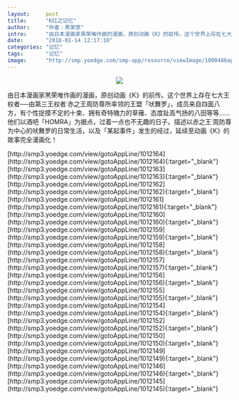```yaml
---
layout:     post
title:      "K红之记忆"
author:     "作者：黑荣悠"
intro:      "由日本漫画家黒荣唯作画的漫画，原创动画《K》的前传。这个世界上存在七大王权者──由第三王权者˙赤之王周防尊所率领的王盟「吠舞罗」，成员来自四面八方，有个性捉摸不定的十束、拥有奇特魄力的草薙、态度趾高气扬的八田等等……他们以酒吧「HOMRA」为据点，过着一点也不无趣的日子。描述以赤之王˙周防尊为中心的吠舞罗的日常生活，以及「某起事件」发生的经过，延续至动画《K》的故事完全漫画化！"
date:       "2018-02-14 12:17:10"
categories: "记忆"
tags:       "记忆"
image:      "http://smp.yoedge.com/smp-app/resource/viewImage/1000486appline.png"
---
```

<div style="text-align: center">
<p><img src="http://smp.yoedge.com/smp-app/resource/viewImage/1000486appline.png"/></p>
</div>
<p class="post-meta">
<span>由日本漫画家黒荣唯作画的漫画，原创动画《K》的前传。这个世界上存在七大王权者──由第三王权者˙赤之王周防尊所率领的王盟「吠舞罗」，成员来自四面八方，有个性捉摸不定的十束、拥有奇特魄力的草薙、态度趾高气扬的八田等等……他们以酒吧「HOMRA」为据点，过着一点也不无趣的日子。描述以赤之王˙周防尊为中心的吠舞罗的日常生活，以及「某起事件」发生的经过，延续至动画《K》的故事完全漫画化！</span>
</p>
[http://smp3.yoedge.com/view/gotoAppLine/1012164](http://smp3.yoedge.com/view/gotoAppLine/1012164){:target="_blank"}
[http://smp3.yoedge.com/view/gotoAppLine/1012163](http://smp3.yoedge.com/view/gotoAppLine/1012163){:target="_blank"}
[http://smp3.yoedge.com/view/gotoAppLine/1012162](http://smp3.yoedge.com/view/gotoAppLine/1012162){:target="_blank"}
[http://smp3.yoedge.com/view/gotoAppLine/1012161](http://smp3.yoedge.com/view/gotoAppLine/1012161){:target="_blank"}
[http://smp3.yoedge.com/view/gotoAppLine/1012160](http://smp3.yoedge.com/view/gotoAppLine/1012160){:target="_blank"}
[http://smp3.yoedge.com/view/gotoAppLine/1012159](http://smp3.yoedge.com/view/gotoAppLine/1012159){:target="_blank"}
[http://smp3.yoedge.com/view/gotoAppLine/1012158](http://smp3.yoedge.com/view/gotoAppLine/1012158){:target="_blank"}
[http://smp3.yoedge.com/view/gotoAppLine/1012157](http://smp3.yoedge.com/view/gotoAppLine/1012157){:target="_blank"}
[http://smp3.yoedge.com/view/gotoAppLine/1012156](http://smp3.yoedge.com/view/gotoAppLine/1012156){:target="_blank"}
[http://smp3.yoedge.com/view/gotoAppLine/1012155](http://smp3.yoedge.com/view/gotoAppLine/1012155){:target="_blank"}
[http://smp3.yoedge.com/view/gotoAppLine/1012154](http://smp3.yoedge.com/view/gotoAppLine/1012154){:target="_blank"}
[http://smp3.yoedge.com/view/gotoAppLine/1012152](http://smp3.yoedge.com/view/gotoAppLine/1012152){:target="_blank"}
[http://smp3.yoedge.com/view/gotoAppLine/1012150](http://smp3.yoedge.com/view/gotoAppLine/1012150){:target="_blank"}
[http://smp3.yoedge.com/view/gotoAppLine/1012149](http://smp3.yoedge.com/view/gotoAppLine/1012149){:target="_blank"}
[http://smp3.yoedge.com/view/gotoAppLine/1012146](http://smp3.yoedge.com/view/gotoAppLine/1012146){:target="_blank"}
[http://smp3.yoedge.com/view/gotoAppLine/1012145](http://smp3.yoedge.com/view/gotoAppLine/1012145){:target="_blank"}


